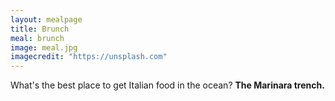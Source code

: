 ```yaml
---
layout: mealpage
title: Brunch
meal: brunch
image: meal.jpg
imagecredit: "https://unsplash.com"
---
```

What's the best place to get Italian food in the ocean?
__The Marinara trench.__